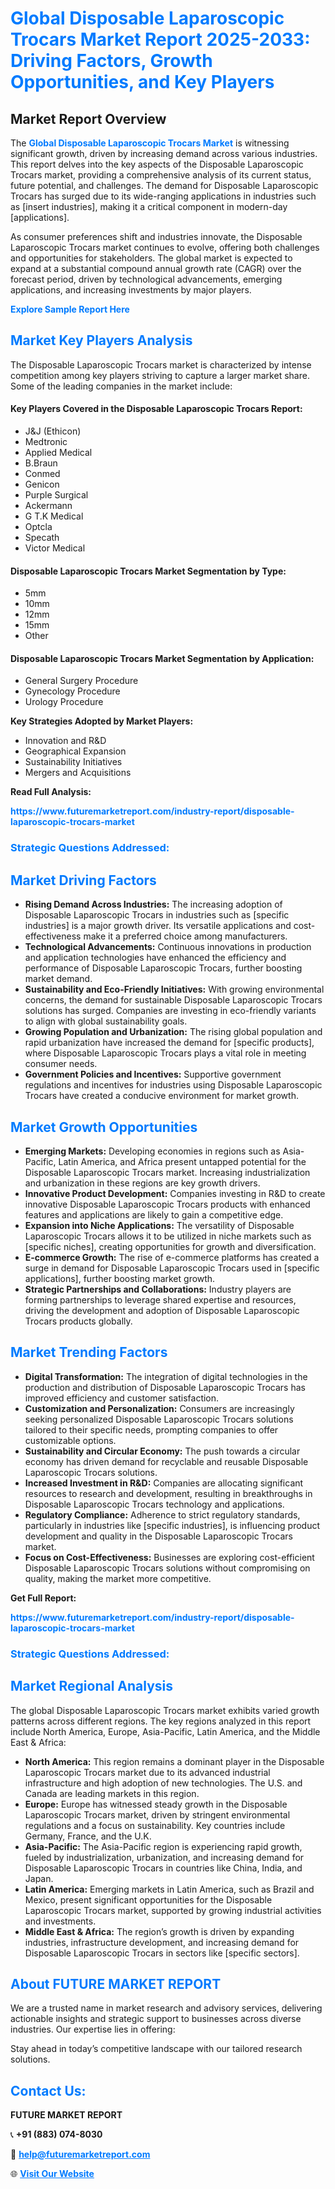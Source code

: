 <h1 style="color: #007BFF;">Global Disposable Laparoscopic Trocars Market Report 2025-2033: Driving Factors, Growth Opportunities, and Key Players</h1>

<section id="overview">
<h2>Market Report Overview</h2>
<p>The <a href="https://www.futuremarketreport.com/industry-report/disposable-laparoscopic-trocars-market" style="color: #007BFF; text-decoration: none;"><strong>Global Disposable Laparoscopic Trocars Market</strong></a> is witnessing significant growth, driven by increasing demand across various industries. This report delves into the key aspects of the Disposable Laparoscopic Trocars market, providing a comprehensive analysis of its current status, future potential, and challenges. The demand for Disposable Laparoscopic Trocars has surged due to its wide-ranging applications in industries such as [insert industries], making it a critical component in modern-day [applications].</p>
<p>As consumer preferences shift and industries innovate, the Disposable Laparoscopic Trocars market continues to evolve, offering both challenges and opportunities for stakeholders. The global market is expected to expand at a substantial compound annual growth rate (CAGR) over the forecast period, driven by technological advancements, emerging applications, and increasing investments by major players.</p>
</section>

<section id="overview">
<p><a href="https://www.futuremarketreport.com/request-sample/reportId=60837" style="color: #007BFF; text-decoration: none;"><strong>Explore Sample Report Here</strong></a></p>
</section>

<section id="key-players">
<h2 style="color: #007BFF;">Market Key Players Analysis</h2>
<p>The Disposable Laparoscopic Trocars market is characterized by intense competition among key players striving to capture a larger market share. Some of the leading companies in the market include:</p>
<h4>Key Players Covered in the Disposable Laparoscopic Trocars Report:</h4>
<ul><li>J&amp;J (Ethicon)</li><li>Medtronic</li><li>Applied Medical</li><li>B.Braun</li><li>Conmed</li><li>Genicon</li><li>Purple Surgical</li><li>Ackermann</li><li>G T.K Medical</li><li>Optcla</li><li>Specath</li><li>Victor Medical</li></ul>
<h4>Disposable Laparoscopic Trocars Market Segmentation by Type:</h4>
<ul><li>5mm</li><li>10mm</li><li>12mm</li><li>15mm</li><li>Other</li></ul>

<h4>Disposable Laparoscopic Trocars Market Segmentation by Application:</h4>
<ul><li>General Surgery Procedure</li><li>Gynecology Procedure</li><li>Urology Procedure</li></ul>
<p><strong>Key Strategies Adopted by Market Players:</strong></p>
<ul>
<li>Innovation and R&D</li>
<li>Geographical Expansion</li>
<li>Sustainability Initiatives</li>
<li>Mergers and Acquisitions</li>
</ul>
</section>

<section>
<p><strong>Read Full Analysis: </strong></p><a href="https://www.futuremarketreport.com/industry-report/disposable-laparoscopic-trocars-market" style="color: #007BFF; text-decoration: none;"><strong>https://www.futuremarketreport.com/industry-report/disposable-laparoscopic-trocars-market</strong></a>
<h3 style="color: #007BFF;">Strategic Questions Addressed:</h3>
</section>

<section id="driving-factors">
<h2 style="color: #007BFF;">Market Driving Factors</h2>
<ul>
<li><strong>Rising Demand Across Industries:</strong> The increasing adoption of Disposable Laparoscopic Trocars in industries such as [specific industries] is a major growth driver. Its versatile applications and cost-effectiveness make it a preferred choice among manufacturers.</li>
<li><strong>Technological Advancements:</strong> Continuous innovations in production and application technologies have enhanced the efficiency and performance of Disposable Laparoscopic Trocars, further boosting market demand.</li>
<li><strong>Sustainability and Eco-Friendly Initiatives:</strong> With growing environmental concerns, the demand for sustainable Disposable Laparoscopic Trocars solutions has surged. Companies are investing in eco-friendly variants to align with global sustainability goals.</li>
<li><strong>Growing Population and Urbanization:</strong> The rising global population and rapid urbanization have increased the demand for [specific products], where Disposable Laparoscopic Trocars plays a vital role in meeting consumer needs.</li>
<li><strong>Government Policies and Incentives:</strong> Supportive government regulations and incentives for industries using Disposable Laparoscopic Trocars have created a conducive environment for market growth.</li>
</ul>
</section>

<section id="growth-opportunities">
<h2 style="color: #007BFF;">Market Growth Opportunities</h2>
<ul>
<li><strong>Emerging Markets:</strong> Developing economies in regions such as Asia-Pacific, Latin America, and Africa present untapped potential for the Disposable Laparoscopic Trocars market. Increasing industrialization and urbanization in these regions are key growth drivers.</li>
<li><strong>Innovative Product Development:</strong> Companies investing in R&D to create innovative Disposable Laparoscopic Trocars products with enhanced features and applications are likely to gain a competitive edge.</li>
<li><strong>Expansion into Niche Applications:</strong> The versatility of Disposable Laparoscopic Trocars allows it to be utilized in niche markets such as [specific niches], creating opportunities for growth and diversification.</li>
<li><strong>E-commerce Growth:</strong> The rise of e-commerce platforms has created a surge in demand for Disposable Laparoscopic Trocars used in [specific applications], further boosting market growth.</li>
<li><strong>Strategic Partnerships and Collaborations:</strong> Industry players are forming partnerships to leverage shared expertise and resources, driving the development and adoption of Disposable Laparoscopic Trocars products globally.</li>
</ul>
</section>

<section id="trending-factors">
<h2 style="color: #007BFF;">Market Trending Factors</h2>
<ul>
<li><strong>Digital Transformation:</strong> The integration of digital technologies in the production and distribution of Disposable Laparoscopic Trocars has improved efficiency and customer satisfaction.</li>
<li><strong>Customization and Personalization:</strong> Consumers are increasingly seeking personalized Disposable Laparoscopic Trocars solutions tailored to their specific needs, prompting companies to offer customizable options.</li>
<li><strong>Sustainability and Circular Economy:</strong> The push towards a circular economy has driven demand for recyclable and reusable Disposable Laparoscopic Trocars solutions.</li>
<li><strong>Increased Investment in R&D:</strong> Companies are allocating significant resources to research and development, resulting in breakthroughs in Disposable Laparoscopic Trocars technology and applications.</li>
<li><strong>Regulatory Compliance:</strong> Adherence to strict regulatory standards, particularly in industries like [specific industries], is influencing product development and quality in the Disposable Laparoscopic Trocars market.</li>
<li><strong>Focus on Cost-Effectiveness:</strong> Businesses are exploring cost-efficient Disposable Laparoscopic Trocars solutions without compromising on quality, making the market more competitive.</li>
</ul>
</section>

<section>
<p><strong>Get Full Report: </strong></p><a href="https://www.futuremarketreport.com/industry-report/disposable-laparoscopic-trocars-market" style="color: #007BFF; text-decoration: none;"><strong>https://www.futuremarketreport.com/industry-report/disposable-laparoscopic-trocars-market</strong></a>
<h3 style="color: #007BFF;">Strategic Questions Addressed:</h3>
</section>


<section id="regional-analysis">
<h2 style="color: #007BFF;">Market Regional Analysis</h2>
<p>The global Disposable Laparoscopic Trocars market exhibits varied growth patterns across different regions. The key regions analyzed in this report include North America, Europe, Asia-Pacific, Latin America, and the Middle East & Africa:</p>
<ul>
<li><strong>North America:</strong> This region remains a dominant player in the Disposable Laparoscopic Trocars market due to its advanced industrial infrastructure and high adoption of new technologies. The U.S. and Canada are leading markets in this region.</li>
<li><strong>Europe:</strong> Europe has witnessed steady growth in the Disposable Laparoscopic Trocars market, driven by stringent environmental regulations and a focus on sustainability. Key countries include Germany, France, and the U.K.</li>
<li><strong>Asia-Pacific:</strong> The Asia-Pacific region is experiencing rapid growth, fueled by industrialization, urbanization, and increasing demand for Disposable Laparoscopic Trocars in countries like China, India, and Japan.</li>
<li><strong>Latin America:</strong> Emerging markets in Latin America, such as Brazil and Mexico, present significant opportunities for the Disposable Laparoscopic Trocars market, supported by growing industrial activities and investments.</li>
<li><strong>Middle East & Africa:</strong> The region’s growth is driven by expanding industries, infrastructure development, and increasing demand for Disposable Laparoscopic Trocars in sectors like [specific sectors].</li>
</ul>
</section>

<footer>
<h2 style="color: #007BFF;">About FUTURE MARKET REPORT</h2>
<p>We are a trusted name in market research and advisory services, delivering actionable insights and strategic support to businesses across diverse industries. Our expertise lies in offering:</p>

<p>Stay ahead in today’s competitive landscape with our tailored research solutions.</p>

<h2 style="color: #007BFF;">Contact Us:</h2>
<p><strong>FUTURE MARKET REPORT</strong></p>
<p>📞 <strong>+91 (883) 074-8030</strong></p>
<p>📧 <strong><a href="mailto:help@futuremarketreport.com" style="color: #007BFF;">help@futuremarketreport.com</a></strong></p>
<p>🌐 <strong><a href="https://www.futuremarketreport.com/" style="color: #007BFF;">Visit Our Website</a></strong></p>
</footer>